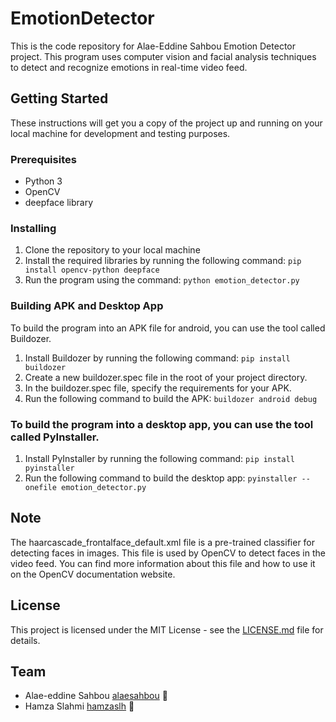 # EmotionDetector
This is the code repository for Alae-Eddine Sahbou Emotion Detector project. This program uses computer vision and facial analysis techniques to detect and recognize emotions in real-time video feed.

## Getting Started
These instructions will get you a copy of the project up and running on your local machine for development and testing purposes.

### Prerequisites
- Python 3
- OpenCV 
- deepface library 

### Installing
1. Clone the repository to your local machine
2. Install the required libraries by running the following command:
```pip install opencv-python deepface```
3. Run the program using the command:
```python emotion_detector.py```

### Building APK and Desktop App

To build the program into an APK file for android, you can use the tool called Buildozer.

1. Install Buildozer by running the following command:
```pip install buildozer```
2. Create a new buildozer.spec file in the root of your project directory.
3. In the buildozer.spec file, specify the requirements for your APK.
4. Run the following command to build the APK:
```buildozer android debug```

### To build the program into a desktop app, you can use the tool called PyInstaller.

1. Install PyInstaller by running the following command:
```pip install pyinstaller```
2. Run the following command to build the desktop app:
```pyinstaller --onefile emotion_detector.py```

## Note

The haarcascade_frontalface_default.xml file is a pre-trained classifier for detecting faces in images. This file is used by OpenCV to detect faces in the video feed. You can find more information about this file and how to use it on the OpenCV documentation website.

## License

This project is licensed under the MIT License - see the [LICENSE.md](https://github.com/alaesahbou/EmotionDetector/blob/master/LICENSE) file for details.

## Team

- Alae-eddine Sahbou [alaesahbou](https://github.com/alaesahbou) 💼
- Hamza Slahmi [hamzaslh](https://github.com/hamzaslh) 💼
